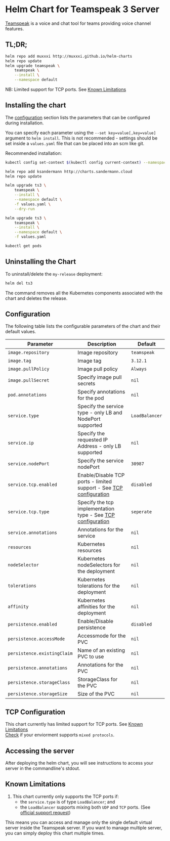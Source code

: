 # Helm Chart for Teamspeak 3 Server

[Teamspeak](https://www.teamspeak.com) is a voice and chat tool for teams providing voice channel features.

## TL;DR;

```bash
helm repo add muxxxi http://muxxxi.github.io/helm-charts
helm repo update
helm upgrade teamspeak \
    teamspeak \
    --install \
    --namespace default
```
NB: Limited support for TCP ports. See [Known Limitations](#known-limitations)

## Installing the chart
The [configuration](#configuration) section lists
the parameters that can be configured during installation.

You can specify each parameter using the `--set key=value[,key=value]`
argument to `helm install`. This is not recommended - settings should be
set inside a `values.yaml` file that can be placed into an scm like git.

Recommended installation:

```bash
kubectl config set-context $(kubectl config current-context) --namespace=default

helm repo add ksandermann http://charts.sandermann.cloud
helm repo update

helm upgrade ts3 \
    teamspeak \
    --install \
    --namespace default \
    -f values.yaml \
    --dry-run

helm upgrade ts3 \
    teamspeak \
    --install \
    --namespace default \
    -f values.yaml

kubectl get pods
```

## Uninstalling the Chart

To uninstall/delete the `my-release` deployment:

```bash
helm del ts3
```

The command removes all the Kubernetes components associated with the chart
and deletes the release.

## Configuration

The following table lists the configurable parameters of the chart and their default
values.

| Parameter                   | Description                                                                                 | Default         |
|-----------------------------|---------------------------------------------------------------------------------------------|-----------------|
| `image.repository`          | Image repository                                                                            | `teamspeak`     |
| `image.tag`                 | Image tag                                                                                   | `3.12.1`        |
| `image.pullPolicy`          | Image pull policy                                                                           | `Always`        |
| `image.pullSecret`          | Specify image pull secrets                                                                  | `nil`           |
| `pod.annotations`           | Specify annotations for the pod                                                             | `nil`           |
| `service.type`              | Specify the service type - only LB and NodePort supported                                   | `LoadBalancer`  |
| `service.ip`                | Specify the requested IP Address - only LB supported                                        | `nil`           |
| `service.nodePort`          | Specify the service nodePort                                                                | `30987`         |
| `service.tcp.enabled`       | Enable/Disable TCP ports - limited support - See [TCP configuration](#tcp-configuration)    | `disabled`      |
| `service.tcp.type`          | Specify the tcp implementation type - See [TCP configuration](#tcp-configuration)           | `seperate`      |
| `service.annotations`       | Annotations for the service                                                                 | `nil`           | 
| `resources`                 | Kubernetes resources                                                                        | `nil`           |
| `nodeSelector`              | Kubernetes nodeSelectors for the deployment                                                 | `nil`           |
| `tolerations`               | Kubernetes tolerations for the deployment                                                   | `nil`           |
| `affinity`                  | Kubernetes affinities for the deployment                                                    | `nil`           |
| `persistence.enabled`       | Enable/Disable persistence                                                                  | `disabled`      |
| `persistence.accessMode`    | Accessmode for the PVC                                                                      | `nil`           |
| `persistence.existingClaim` | Name of an existing PVC to use                                                              | `nil`           |
| `persistence.annotations`   | Annotations for the PVC                                                                     | `nil`           |
| `persistence.storageClass`  | StorageClass for the PVC                                                                    | `nil`           |
| `persistence.storageSize`   | Size of the PVC                                                                             | `nil`           |


## TCP Configuration
This chart currently has limited support for TCP ports. See [Known Limitations](../README.md#known-limitations)  
[Check](https://github.com/janosi/enhancements/blob/mixedprotocollb/keps/sig-network/20200103-mixed-protocol-lb.md#implementation-detailsnotesconstraints) if your enviorment supports `mixed protocols`.

## Accessing the server
After deploying the helm chart, you will see instructions to access your server in the commandline's stdout.

## Known Limitations
1. This chart currently only supports the TCP ports if:
    * the `service.type` is of type `LoadBalancer`; and
    * the ``LoadBalancer`` supports mixing both `UDP` and `TCP` ports. 
    (See [official support request](https://github.com/kubernetes/kubernetes/issues/23880))



This means you can access and manage only the single
default virtual server inside the Teamspeak server. If you want to manage multiple server, you can simply deploy this
chart multiple times.
